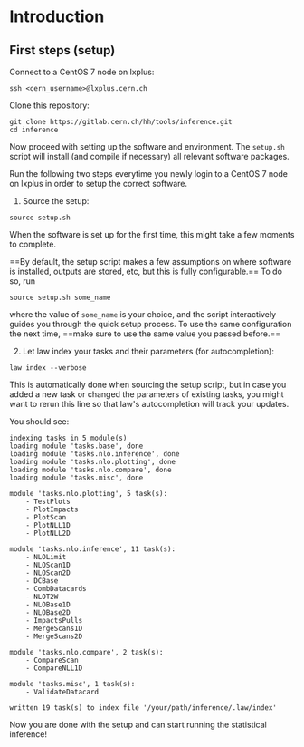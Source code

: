 # Introduction

## First steps (setup)

Connect to a CentOS 7 node on lxplus:
```shell
ssh <cern_username>@lxplus.cern.ch
```

Clone this repository:
```shell
git clone https://gitlab.cern.ch/hh/tools/inference.git
cd inference
```

Now proceed with setting up the software and environment.
The `setup.sh` script will install (and compile if necessary) all relevant software packages.

Run the following two steps everytime you newly login to a CentOS 7 node on lxplus in order to setup the correct software.

1. Source the setup:

```shell
source setup.sh
```

When the software is set up for the first time, this might take a few moments to complete.

==By default, the setup script makes a few assumptions on where software is installed, outputs are stored, etc, but this is fully configurable.==
To do so, run

```shell
source setup.sh some_name
```

where the value of `some_name` is your choice, and the script interactively guides you through the quick setup process.
To use the same configuration the next time, ==make sure to use the same value you passed before.==


2. Let law index your tasks and their parameters (for autocompletion):

```shell
law index --verbose
```

This is automatically done when sourcing the setup script, but in case you added a new task or changed the parameters of existing tasks, you might want to rerun this line so that law's autocompletion will track your updates.

You should see:

```shell
indexing tasks in 5 module(s)
loading module 'tasks.base', done
loading module 'tasks.nlo.inference', done
loading module 'tasks.nlo.plotting', done
loading module 'tasks.nlo.compare', done
loading module 'tasks.misc', done

module 'tasks.nlo.plotting', 5 task(s):
    - TestPlots
    - PlotImpacts
    - PlotScan
    - PlotNLL1D
    - PlotNLL2D

module 'tasks.nlo.inference', 11 task(s):
    - NLOLimit
    - NLOScan1D
    - NLOScan2D
    - DCBase
    - CombDatacards
    - NLOT2W
    - NLOBase1D
    - NLOBase2D
    - ImpactsPulls
    - MergeScans1D
    - MergeScans2D

module 'tasks.nlo.compare', 2 task(s):
    - CompareScan
    - CompareNLL1D

module 'tasks.misc', 1 task(s):
    - ValidateDatacard

written 19 task(s) to index file '/your/path/inference/.law/index'
```

Now you are done with the setup and can start running the statistical inference!
